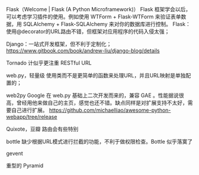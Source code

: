 







Flask（Welcome | Flask (A Python Microframework)）
Flask 框架学会以后，可以考虑学习插件的使用。例如使用 WTForm + Flask-WTForm 来验证表单数据，用 SQLAlchemy + Flask-SQLAlchemy 来对你的数据库进行控制。
Flask：使用@decorator的URL路由不错，但框架对应用程序的代码入侵太强；


Django：一站式开发框架，但不利于定制化；
https://www.gitbook.com/book/andrew-liu/django-blog/details

Tornado
计似乎更注重 RESTful URL

web.py，轻量级
使用类而不是更简单的函数来处理URL，并且URL映射是单独配置的；

web2py
Google 在 web.py 基础上二次开发而来的，兼容 GAE 。性能据说很高，曾经用他来做自己的主页，感觉也还不错。缺点同样是对扩展支持不太好，需要自己进行扩展。
https://github.com/michaelliao/awesome-python-webapp/tree/release



Quixote，豆瓣
路由会有些特别

bottle
缺少根据URL模式进行拦截的功能，不利于做权限检查。Bottle 似乎落寞了

gevent

重型的 Pyramid
















